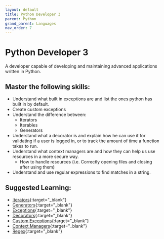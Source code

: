 ```yaml
---
layout: default
title: Python Developer 3
parent: Python
grand_parent: Languages
nav_order: 7
---
```

# Python Developer 3

A developer capable of developing and maintaining advanced applications written in Python.

## Master the following skills:

- Understand what built in exceptions are and list the ones python has built in by default.
- Create custom exceptions
- Understand the difference between:
  - Iterators
  - Iterables
  - Generators
- Understand what a decorator is and explain how he can use it for validating if a user is logged in, or to track the amount of time a function takes to run.
- Understand what context managers are and how they can help us use resources in a more secure way.
  - How to handle resources (i.e. Correctly opening files and closing after using them)
- Understand and use regular expressions to find matches in a string.

## Suggested Learning:

- [Iterators](https://www.programiz.com/python-programming/iterator){:target="\_blank"}
- [Generators](https://www.programiz.com/python-programming/generator){:target="\_blank"}
- [Exceptions](https://www.programiz.com/python-programming/exceptions){:target="\_blank"}
- [Decorators](https://www.programiz.com/python-programming/decorator){:target="\_blank"}
- [Custom Exceptions](https://www.programiz.com/python-programming/user-defined-exception){:target="\_blank"}
- [Context Managers](https://dbader.org/blog/python-context-managers-and-with-statement){:target="\_blank"}
- [Regex](https://www.programiz.com/python-programming/regex){:target="\_blank"}
